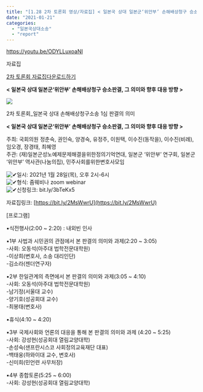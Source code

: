```yaml
---
title: "[1.28 2차 토론회 영상/자료집] < 일본국 상대 일본군‘위안부’ 손해배상청구 승소판결, 그 의미와 향후 대응 방향 >"
date: "2021-01-21"
categories: 
  - "일본국상대소송"
  - "report"
---
```


https://youtu.be/ODYLLuxoaNI

자료집

[2차 토론회 자료집](https://r2.womenandwar.net/2021/01/2차-토론회-자료집.pdf)[다운로드하기](https://r2.womenandwar.net/2021/01/2차-토론회-자료집.pdf)

**< 일본국 상대 일본군‘위안부’ 손해배상청구 승소판결, 그 의미와 향후 대응 방향 >**

![](https://r2.womenandwar.net/2021/01/웹자보2차토론회_최종-724x1024.jpg)

2차 토론회\_일본국 상대 손해배상청구소송 1심 판결의 의미

**< 일본국 상대 일본군‘위안부’ 손해배상청구 승소판결, 그 의미와 향후 대응 방향 >**

주최: 국회의원 정춘숙, 권인숙, 양경숙, 유정주, 이원택, 이수진(동작을), 이수진(비례), 임오경, 장경태, 최혜영  
주관: (재)일본군성노예제문제해결을위한정의기억연대, 일본군 ‘위안부’ 연구회, 일본군 ‘위안부’ 역사관(나눔의집), 민주사회를위한변호사모임

![✔](https://static.xx.fbcdn.net/images/emoji.php/v9/t51/1/16/2714.png)일시: 2021년 1월 28일(목), 오후 2시-6시  
![✔](https://static.xx.fbcdn.net/images/emoji.php/v9/t51/1/16/2714.png)형식: 줌웨비나 zoom webinar  
![✔](https://static.xx.fbcdn.net/images/emoji.php/v9/t51/1/16/2714.png)신청링크: bit.ly/3bTeKx5

자료집링크: [https://bit.ly/2MsWwrU](https://bit.ly/2MsWwrU)

\[프로그램\]

▪식전행사(2:00 ~ 2:20) : 내외빈 인사

▪1부 사법과 시민권의 관점에서 본 판결의 의미와 과제(2:20 ~ 3:05)  
\-사회: 오동석(아주대 법학전문대학원)  
\-이상희(변호사, 소송 대리인단)  
\-김소라(젠더연구자)

▪2부 한일관계의 측면에서 본 판결의 의미와 과제(3:05 ~ 4:10)  
\-사회: 오동석(아주대 법학전문대학원)  
\-남기정(서울대 교수)  
\-양기호(성공회대 교수)  
\-최봉태(변호사)

▪휴식(4:10 ~ 4:20)

▪3부 국제사회와 언론의 대응을 통해 본 판결의 의미와 과제 (4:20 ~ 5:25)  
\-사회: 강성현(성공회대 열림교양대학)  
\-손성숙(샌프란시스코 사회정의교육재단 대표)  
\-백태웅(하와이대 교수, 변호사)  
\-신미희(민언련 사무처장)

▪4부 종합토론(5:25 ~ 6:00)  
\-사회: 강성현(성공회대 열림교양대학)
